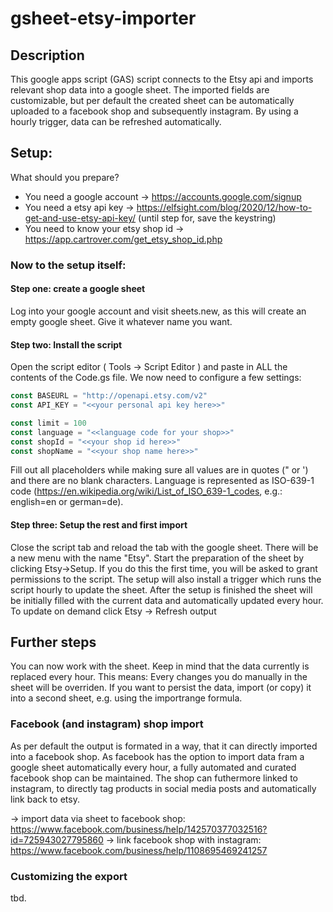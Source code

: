 # gsheet-etsy-importer
## Description
This google apps script (GAS) script connects to the Etsy api and imports relevant shop data into a google sheet. The imported fields are customizable,
but per default the created sheet can be automatically uploaded to a facebook shop and subsequently instagram. By using a hourly trigger, data can be refreshed automatically.

## Setup:
What should you prepare?

+ You need a google account -> https://accounts.google.com/signup
+ You need a etsy api key -> https://elfsight.com/blog/2020/12/how-to-get-and-use-etsy-api-key/ (until step for, save the keystring)
+ You need to know your etsy shop id -> https://app.cartrover.com/get_etsy_shop_id.php

### Now to the setup itself:
#### Step one: create a google sheet
Log into your google account and visit sheets.new, as this will create an empty google sheet. Give it whatever name you want.
#### Step two: Install the script
Open the script editor ( Tools -> Script Editor ) and paste in ALL the contents of the Code.gs file.
We now need to configure a few settings:
``` javascript
const BASEURL = "http://openapi.etsy.com/v2"
const API_KEY = "<<your personal api key here>>"

const limit = 100
const language = "<<language code for your shop>>"
const shopId = "<<your shop id here>>"
const shopName = "<<your shop name here>>"

```
Fill out all placeholders while making sure all values are in quotes (" or ') and there are no blank characters. Language is represented as ISO-639-1 code (https://en.wikipedia.org/wiki/List_of_ISO_639-1_codes, e.g.: english=en or german=de).
#### Step three: Setup the rest and first import
Close the script tab and reload the tab with the google sheet. There will be a new menu with the name "Etsy". Start the preparation of the sheet by clicking Etsy->Setup. If you do this the first time, you will be asked to grant permissions to the script. The setup will also install a trigger which runs the script hourly to update the sheet. 
After the setup is finished the sheet will be initially filled with the current data and automatically updated every hour. To update on demand click Etsy -> Refresh output

## Further steps
You can now work with the sheet. Keep in mind that the data currently is replaced every hour. This means: Every changes you do manually in the sheet will be overriden. If you want to persist the data, import (or copy) it into a second sheet, e.g. using the importrange formula. 
### Facebook (and instagram) shop import
As per default the output is formated in a way, that it can directly imported into a facebook shop. As facebook has the option to import data fram a google sheet automatically every hour, a fully automated and curated facebook shop can be maintained. The shop can futhermore linked to instagram, to directly tag products in social media posts and automatically link back to etsy.

-> import data via sheet to facebook shop: https://www.facebook.com/business/help/142570377032516?id=725943027795860
-> link facebook shop with instagram: https://www.facebook.com/business/help/1108695469241257
### Customizing the export
tbd.
